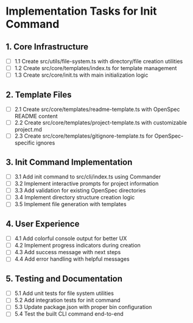# Implementation Tasks for Init Command

## 1. Core Infrastructure
- [ ] 1.1 Create src/utils/file-system.ts with directory/file creation utilities
- [ ] 1.2 Create src/core/templates/index.ts for template management
- [ ] 1.3 Create src/core/init.ts with main initialization logic

## 2. Template Files
- [ ] 2.1 Create src/core/templates/readme-template.ts with OpenSpec README content
- [ ] 2.2 Create src/core/templates/project-template.ts with customizable project.md
- [ ] 2.3 Create src/core/templates/gitignore-template.ts for OpenSpec-specific ignores

## 3. Init Command Implementation
- [ ] 3.1 Add init command to src/cli/index.ts using Commander
- [ ] 3.2 Implement interactive prompts for project information
- [ ] 3.3 Add validation for existing OpenSpec directories
- [ ] 3.4 Implement directory structure creation logic
- [ ] 3.5 Implement file generation with templates

## 4. User Experience
- [ ] 4.1 Add colorful console output for better UX
- [ ] 4.2 Implement progress indicators during creation
- [ ] 4.3 Add success message with next steps
- [ ] 4.4 Add error handling with helpful messages

## 5. Testing and Documentation
- [ ] 5.1 Add unit tests for file system utilities
- [ ] 5.2 Add integration tests for init command
- [ ] 5.3 Update package.json with proper bin configuration
- [ ] 5.4 Test the built CLI command end-to-end